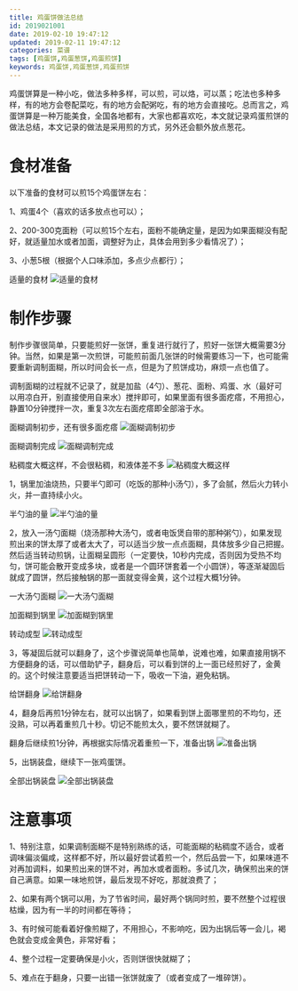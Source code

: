 ```yaml
---
title: 鸡蛋饼做法总结
id: 2019021001
date: 2019-02-10 19:47:12
updated: 2019-02-11 19:47:12
categories: 菜谱
tags: [鸡蛋饼,鸡蛋葱饼,鸡蛋煎饼]
keywords: 鸡蛋饼,鸡蛋葱饼,鸡蛋煎饼
---
```



鸡蛋饼算是一种小吃，做法多种多样，可以煎，可以烙，可以蒸；吃法也多种多样，有的地方会卷配菜吃，有的地方会配粥吃，有的地方会直接吃。总而言之，鸡蛋饼算是一种万能美食，全国各地都有，大家也都喜欢吃，本文就记录鸡蛋煎饼的做法总结，本文记录的做法是采用煎的方式，另外还会额外放点葱花。


<!-- more -->


# 食材准备


以下准备的食材可以煎15个鸡蛋饼左右：

1、鸡蛋4个（喜欢的话多放点也可以）；

2、200-300克面粉（可以煎15个左右，面粉不能确定量，是因为如果面糊没有配好，就适量加水或者加面，调整好为止，具体会用到多少看情况了）；

3、小葱5根（根据个人口味添加，多点少点都行）；

适量的食材
![适量的食材](https://ws1.sinaimg.cn/large/b7f2e3a3gy1g02zsjak5uj229s29sb2a.jpg "适量的食材")


# 制作步骤


制作步骤很简单，只要能煎好一张饼，重复进行就行了，煎好一张饼大概需要3分钟。当然，如果是第一次煎饼，可能煎前面几张饼的时候需要练习一下，也可能需要重新调制面糊，所以时间会长一点，但是为了煎饼成功，麻烦一点也值了。

调制面糊的过程就不记录了，就是加盐（4勺）、葱花、面粉、鸡蛋、水（最好可以用凉白开，别直接使用自来水）搅拌即可，如果里面有很多面疙瘩，不用担心，静置10分钟搅拌一次，重复3次左右面疙瘩即全部溶于水。

面糊调制初步，还有很多面疙瘩
![面糊调制初步](https://ws1.sinaimg.cn/large/b7f2e3a3gy1g02zsyhqz9j229s29sx6p.jpg "面糊调制初步")

面糊调制完成
![面糊调制完成](https://ws1.sinaimg.cn/large/b7f2e3a3gy1g02zt8lieaj229s29s1ky.jpg "面糊调制完成")

粘稠度大概这样，不会很粘稠，和液体差不多
![粘稠度大概这样](https://ws1.sinaimg.cn/large/b7f2e3a3gy1g02ztjniz7j229s29s1ky.jpg "粘稠度大概这样")

1，锅里加油烧热，只要半勺即可（吃饭的那种小汤勺），多了会腻，然后火力转小火，并一直持续小火。

半勺油的量
![半勺油的量](https://ws1.sinaimg.cn/large/b7f2e3a3gy1g02zttlh5dj229s29su0x.jpg "半勺油的量")

2，放入一汤勺面糊（烧汤那种大汤勺，或者电饭煲自带的那种粥勺），如果发现煎出来的饼太厚了或者太大了，可以适当少放一点点面糊，具体放多少自己把握。然后适当转动煎锅，让面糊呈圆形（一定要快，10秒内完成，否则因为受热不均匀，饼可能会散开变成多块，或者是一个圆环饼套着一个小圆饼），等逐渐凝固后就成了圆饼，然后接触锅的那一面就变得金黄，这个过程大概1分钟。

一大汤勺面糊
![一大汤勺面糊](https://ws1.sinaimg.cn/large/b7f2e3a3gy1g02zu5p94aj229s29s7wi.jpg "一大汤勺面糊")

加面糊到锅里
![加面糊到锅里](https://ws1.sinaimg.cn/large/b7f2e3a3gy1g02zuex8yfj229s29sqv5.jpg "加面糊到锅里")

转动成型
![转动成型](https://ws1.sinaimg.cn/large/b7f2e3a3gy1g02zuu7r6ej229s29su0x.jpg "转动成型")

3，等凝固后就可以翻身了，这个步骤说简单也简单，说难也难，如果直接用锅不方便翻身的话，可以借助铲子，翻身后，可以看到饼的上一面已经煎好了，金黄的。这个时候注意要适当把饼转动一下，吸收一下油，避免粘锅。

给饼翻身
![给饼翻身](https://ws1.sinaimg.cn/large/b7f2e3a3gy1g02zv4hgxoj229s29s7wi.jpg "给饼翻身")

4，翻身后再煎1分钟左右，就可以出锅了，如果看到饼上面哪里煎的不均匀，还没熟，可以再着重煎几十秒。切记不能煎太久，要不然饼就糊了。

翻身后继续煎1分钟，再根据实际情况着重煎一下，准备出锅
![准备出锅](https://ws1.sinaimg.cn/large/b7f2e3a3gy1g02zvduw1jj229s29su0x.jpg "准备出锅")

5，出锅装盘，继续下一张鸡蛋饼。

全部出锅装盘
![全部出锅装盘](https://ws1.sinaimg.cn/large/b7f2e3a3gy1g02zvpluirj229s29sb2a.jpg "全部出锅装盘")


# 注意事项


1、特别注意，如果调制面糊不是特别熟练的话，可能面糊的粘稠度不适合，或者调味偏淡偏咸，这样都不好，所以最好尝试着煎一个，然后品尝一下，如果味道不对再加调料，如果煎出来的饼不对，再加水或者面粉。多试几次，确保煎出来的饼自己满意。如果一味地煎饼，最后发现不好吃，那就浪费了；

2、如果有两个锅可以用，为了节省时间，最好两个锅同时煎，要不然整个过程很枯燥，因为有一半的时间都在等待；

3、有时候可能看着好像煎糊了，不用担心，不影响吃，因为出锅后等一会儿，褐色就会变成金黄色，非常好看；

4、整个过程一定要确保是小火，否则饼很快就糊了；

5、难点在于翻身，只要一出错一张饼就废了（或者变成了一堆碎饼）。

